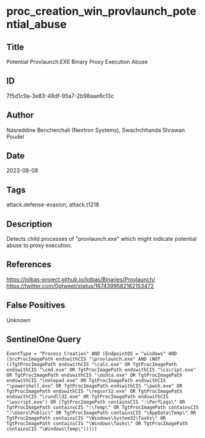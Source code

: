 # proc_creation_win_provlaunch_potential_abuse

## Title
Potential Provlaunch.EXE Binary Proxy Execution Abuse

## ID
7f5d1c9a-3e83-48df-95a7-2b98aae6c13c

## Author
Nasreddine Bencherchali (Nextron Systems), Swachchhanda Shrawan Poudel

## Date
2023-08-08

## Tags
attack.defense-evasion, attack.t1218

## Description
Detects child processes of "provlaunch.exe" which might indicate potential abuse to proxy execution.

## References
https://lolbas-project.github.io/lolbas/Binaries/Provlaunch/
https://twitter.com/0gtweet/status/1674399582162153472

## False Positives
Unknown

## SentinelOne Query
```
EventType = "Process Creation" AND (EndpointOS = "windows" AND (SrcProcImagePath endswithCIS "\provlaunch.exe" AND (NOT ((TgtProcImagePath endswithCIS "\calc.exe" OR TgtProcImagePath endswithCIS "\cmd.exe" OR TgtProcImagePath endswithCIS "\cscript.exe" OR TgtProcImagePath endswithCIS "\mshta.exe" OR TgtProcImagePath endswithCIS "\notepad.exe" OR TgtProcImagePath endswithCIS "\powershell.exe" OR TgtProcImagePath endswithCIS "\pwsh.exe" OR TgtProcImagePath endswithCIS "\regsvr32.exe" OR TgtProcImagePath endswithCIS "\rundll32.exe" OR TgtProcImagePath endswithCIS "\wscript.exe") OR (TgtProcImagePath containsCIS ":\PerfLogs\" OR TgtProcImagePath containsCIS ":\Temp\" OR TgtProcImagePath containsCIS ":\Users\Public\" OR TgtProcImagePath containsCIS "\AppData\Temp\" OR TgtProcImagePath containsCIS "\Windows\System32\Tasks\" OR TgtProcImagePath containsCIS "\Windows\Tasks\" OR TgtProcImagePath containsCIS "\Windows\Temp\")))))

```